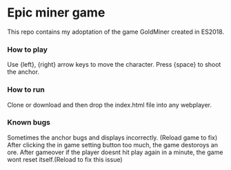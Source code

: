 # Epic miner game

This repo contains my adoptation of the game GoldMiner created in ES2018.

### How to play

Use {left}, {right} arrow keys to move the character. Press {space} to shoot the anchor.

### How to run

Clone or download and then drop the index.html file into any webplayer.

### Known bugs

Sometimes the anchor bugs and displays incorrectly. (Reload game to fix)
After clicking the in game setting button too much, the game destoroys an ore.
After gameover if the player doesnt hit play again in a minute, the game wont reset itself.(Reload to fix this issue) 